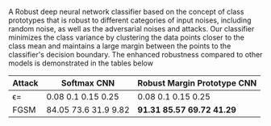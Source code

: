 A Robust deep neural network classifier based on the concept of class prototypes that is robust to different categories of input noises, including random noise, as well as the adversarial noises and attacks.
Our classifier minimizes the class variance by clustering the data points closer to the class mean and maintains a large margin between the points to the classifier's decision boundary.
The enhanced robustness compared to other models is demonstrated in the tables below

| Attack | Softmax CNN | Robust Margin Prototype CNN |
|--------|-------------|-----------------------------|
|      ϵ=|0.08 0.1 0.15 0.25|0.08 0.1 0.15 0.25|
|FGSM    |84.05 73.6 31.9 9.82| **91.31** **85.57** **69.72** **41.29** |
